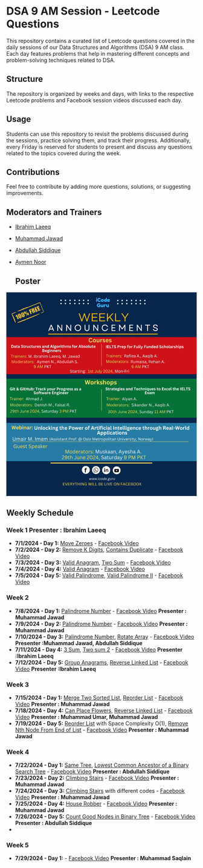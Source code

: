 # DSA 9 AM Session - Leetcode Questions

This repository contains a curated list of Leetcode questions covered in the daily sessions of our Data Structures and Algorithms (DSA) 9 AM class. Each day features problems that help in mastering different concepts and problem-solving techniques related to DSA. 

## Structure

The repository is organized by weeks and days, with links to the respective Leetcode problems and Facebook session videos discussed each day. 

## Usage

Students can use this repository to revisit the problems discussed during the sessions, practice solving them, and track their progress. Additionally, every Friday is reserved for students to present and discuss any questions related to the topics covered during the week.

## Contributions

Feel free to contribute by adding more questions, solutions, or suggesting improvements. 

## Moderators and Trainers

- [Ibrahim Laeeq](https://www.linkedin.com/in/ibrahim-laeeq)
- [Muhammad Jawad](https://www.linkedin.com/in/muhammad-jawad-86507b201/)
- [Abdullah Siddique](https://www.linkedin.com/in/abdullah-siddique-682734263/)
- [Aymen Noor](https://www.linkedin.com/in/aymen-noor/)

  ## Poster

![Course Poster](https://github.com/IbrahimLaeeq/9-AM-DSA-Course/blob/main/icodeguru%20course%202.jpg)



## Weekly Schedule

### Week 1 Presenter : Ibrahim Laeeq
- **7/1/2024 - Day 1:** [Move Zeroes](https://leetcode.com/problems/move-zeroes/) - [Facebook Video](https://www.facebook.com/iCodeguru/videos/997309338653844/		)
- **7/2/2024 - Day 2:** [Remove K Digits](https://leetcode.com/problems/remove-k-digits/), [Contains Duplicate](https://leetcode.com/problems/contains-duplicate/) - [Facebook Video](https://fb.watch/t3gVFfawLp/	)
- **7/3/2024 - Day 3:** [Valid Anagram](https://leetcode.com/problems/valid-anagram/description/), [Two Sum](https://leetcode.com/problems/two-sum/) - [Facebook Video](https://fb.watch/t4B5458Lrl/	)
- **7/4/2024 - Day 4:** [Valid Anagram](https://leetcode.com/problems/longest-consecutive-sequence/) - [Facebook Video](https://fb.watch/t3Tk5OWI11/	)
- **7/5/2024 - Day 5:** [Valid Palindrome](https://leetcode.com/problems/valid-palindrome/description/), [Valid Palindrome II](https://leetcode.com/problems/valid-palindrome-ii/) - [Facebook Video](https://fb.watch/t7dI5CDwVu/)

### Week 2
- **7/8/2024 - Day 1:** [Palindrome Number](https://leetcode.com/problems/palindrome-number/) - [Facebook Video](https://www.youtube.com/watch?v=RrOyzY2LzRI&list=PLe-jr3hh4N_n_eO74gWDbWo1vTGOwNgDt&index=1) **Presenter : Muhammad Jawad**
- **7/9/2024 - Day 2:** [Palindrome Number](https://leetcode.com/problems/palindrome-number/) - [Facebook Video](https://www.youtube.com/watch?v=E11QrlSjTHU&list=PLe-jr3hh4N_n_eO74gWDbWo1vTGOwNgDt&index=7) **Presenter : Muhammad Jawad**
- **7/10/2024 - Day 3:** [Palindrome Number](https://leetcode.com/problems/palindrome-number/), [Rotate Array](https://leetcode.com/problems/rotate-array/description/) - [Facebook Video](https://fb.watch/te8-UffhHY/) **Presenter :Muhammad Jawad, Abdullah Siddique**
- **7/11/2024 - Day 4:** [3 Sum](https://leetcode.com/problems/3sum/description/), [Two sum 2](https://leetcode.com/problems/two-sum-ii-input-array-is-sorted/) - [Facebook Video](https://fb.watch/tf8tmMdWY7/) **Presenter :Ibrahim Laeeq**
- **7/12/2024 - Day 5:** [Group Anagrams](https://leetcode.com/problems/group-anagrams/description/), [Reverse Linked List](https://leetcode.com/problems/reverse-linked-list/) - [Facebook Video](https://www.facebook.com/iCodeguru/videos/794449629162205) **Presenter :Ibrahim Laeeq**

### Week 3
- **7/15/2024 - Day 1:** [Merge Two Sorted List](https://leetcode.com/problems/merge-two-sorted-lists/), [Reorder List](https://leetcode.com/problems/reoder-list/description/) - [Facebook Video](https://www.facebook.com/iCodeguru/videos/409667202104324/) **Presenter : Muhammad Jawad**
- **7/18/2024 - Day 4:** [Can Place Flowers](https://leetcode.com/problems/can-placce-flowers/description/), [Reverse Linked List](https://leetcode.com/problems/reverse-linked-list/) - [Facebook Video](https://youtu.be/n0hnDAJXbVc?si=ZGaoem_g9ND-6BAd) **Presenter : Muhammad Umar, Muhammad Jawad**
- **7/19/2024 - Day 5:** [Reorder List](https://leetcode.com/problems/reorder-list/description/) with Space Complexity O(1), [Remove Nth Node From End of List](https://leetcode.com/problems/remove-nth-node-from-end-of-list/description) - [Facebook Video](https://www.facebook.com/iCodeguru/videos/991302216122492/) **Presenter : Muhammad Jawad**

### Week 4
- **7/22/2024 - Day 1:** [Same Tree](https://leetcode.com/problems/same-tree), [Lowest Common Ancestor of a Binary Search Tree](https://leetcode.com/problems/lowest-common-ancestor-of-a-binary-seach-tree) - [Facebook Video](https://www.facebook.com/iCodeguru/videos/385353554565614/) **Presenter : Abdullah Siddique**
- **7/23/2024 - Day 2:** [Climbing Stairs](https://leetcode.com/problems/climbing-stairs/description/) - [Facebook Video](https://www.facebook.com/iCodeguru/videos/1234272844605423/) **Presenter : Muhammad Jawad**
- **7/24/2024 - Day 3:** [Climbing Stairs](https://leetcode.com/problems/climbing-stairs/description/) with different codes - [Facebook Video](https://www.facebook.com/share/v/njTXmVXXFwTVMJUX/?mibextid=oFDknk) **Presenter : Muhammad Jawad**
- **7/25/2024 - Day 4:** [House Robber](https://leetcode.com/problems/house-robber/description/) - [Facebook Video](https://www.facebook.com/share/v/botaNvjs7Nu5wsWx/?mibextid=oFDknk) **Presenter : Muhammad Jawad** 
- **7/26/2024 - Day 5:** [Count Good Nodes in Binary Tree](https://leetcode.com/problems/count-good-nodes-in-binary-tree/description/) - [Facebook Video](https://www.facebook.com/share/v/3KttJSpsUUFfbcHp/?mibextid=oFDknk) **Presenter : Abdullah Siddique**
- 
### Week 5
- **7/29/2024 - Day 1:** [](https://leetcode.com/problems/house-robber/description) - [Facebook Video](https://www.facebook.com/iCodeguru/videos/800773178838246) **Presenter : Muhammad Saqlain**
<!--
- **7/30/2024 - Day 2:** [p](https://leetcode.com/problems/) - [Facebook Video]() **Presenter : Muhammad Saqlain**
- **7/31/2024 - Day 3:** [p](https://leetcode.com/problems/) - [Facebook Video]() **Presenter : Muhammad Saqlain**
- **8/01/2024 - Day 4:** [p](https://leetcode.com/problems/) - [Facebook Video]() **Presenter : Muhammad Saqlain**
- **8/02/2024 - Day 5:** [p](https://leetcode.com/problems/) - [Facebook Video]() **Presenter : Muhammad Saqlain**
-->

<!--
### Week 6
- **8/05/2024 - Day 1:** [p](https://leetcode.com/problems/) - [Facebook Video]() **Presenter : Abdullah Siddique**
- **8/06/2024 - Day 2:** [p](https://leetcode.com/problems/) - [Facebook Video]() **Presenter : Abdullah Siddique**
- **8/07/2024 - Day 3:** [p](https://leetcode.com/problems/) - [Facebook Video]() **Presenter : Abdullah Siddique**
- **8/08/2024 - Day 4:** [p](https://leetcode.com/problems/) - [Facebook Video]() **Presenter : Abdullah Siddique**
- **8/09/2024 - Day 5:** [p](https://leetcode.com/problems/) - [Facebook Video]() **Presenter : Abdullah Siddique**
-->
